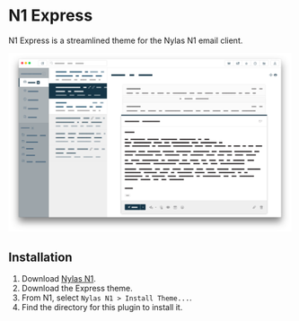 # N1 Express
N1 Express is a streamlined theme for the Nylas N1 email client.

![](preview.png)

## Installation
1. Download [Nylas N1](https://nylas.com/n1).
2. Download the Express theme.
3. From N1, select `Nylas N1 > Install Theme...`.
4. Find the directory for this plugin to install it.
